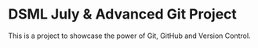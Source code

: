 # DSML July & Advanced Git Project

This is a project to showcase the power of Git, GitHub and Version Control.